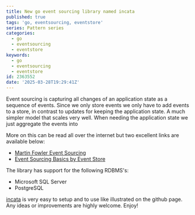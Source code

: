 ```yaml
---
title: New go event sourcing library named incata
published: true
tags: 'go, eventsourcing, eventstore'
series: Pattern series
categories:
  - go
  - eventsourcing
  - eventstore
keywords:
  - go
  - eventsourcing
  - eventstore
id: 2363552
date: '2025-03-28T19:29:41Z'
---
```


Event sourcing is capturing all changes of an application state as a sequence of events.
Since we only store events we only have to add events to a store, in contrast to updates for keeping the application state.
A much simpler model that scales very well. When needing the application state we just aggregate the events into

More on this can be read all over the internet but two excellent links are available below:

* [Martin Fowler Event Sourcing](http://martinfowler.com/eaaDev/EventSourcing.html)
* [Event Sourcing Basics by Event Store](http://docs.geteventstore.com/introduction/event-sourcing-basics/)

The library has support for the following RDBMS's:

* Microsoft SQL Server
* PostgreSQL

[incata](https://github.com/mantzas/incata) is very easy to setup and to use like illustrated on the github page.
Any ideas or improvements are highly welcome. Enjoy!
